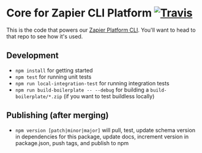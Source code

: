 # Core for Zapier CLI Platform [![Travis](https://img.shields.io/travis/zapier/zapier-platform-core.svg)](https://travis-ci.org/zapier/zapier-platform-core)

This is the code that powers our [Zapier Platform CLI](https://zapier.github.io/zapier-platform-cli). You'll want to head to that repo to see how it's used.

## Development

* `npm install` for getting started
* `npm test` for running unit tests
* `npm run local-integration-test` for running integration tests
* `npm run build-boilerplate -- --debug` for building a `build-boilerplate/*.zip` (if you want to test buildless locally)

## Publishing (after merging)

* `npm version [patch|minor|major]` will pull, test, update schema version in dependencies for this package, update docs, increment version in package.json, push tags, and publish to npm
